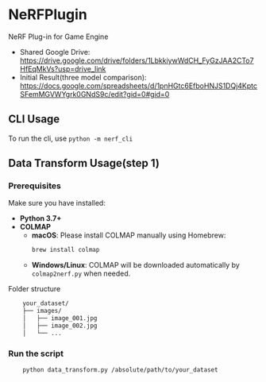 # NeRFPlugin

NeRF Plug-in for Game Engine

- Shared Google Drive: https://drive.google.com/drive/folders/1LbkkiywWdCH_FyGzJAA2CTo7HfEqMkVs?usp=drive_link
- Initial Result(three model comparison): https://docs.google.com/spreadsheets/d/1pnHGtc6EfboHNJS1DQj4KptcSFemMGVWYgrk0GNdS9c/edit?gid=0#gid=0

## CLI Usage

To run the cli, use `python -m nerf_cli`

## Data Transform Usage(step 1)
### Prerequisites

Make sure you have installed:

- **Python 3.7+**
- **COLMAP**
  - **macOS**: Please install COLMAP manually using Homebrew:
    ```bash
    brew install colmap
    ```
  - **Windows/Linux**: COLMAP will be downloaded automatically by `colmap2nerf.py` when needed.

Folder structure
```bash
    your_dataset/
    ├── images/
    │   ├── image_001.jpg
    │   ├── image_002.jpg
    │   └── ...
```
### Run the script
```bash
    python data_transform.py /absolute/path/to/your_dataset
```
